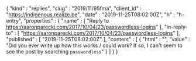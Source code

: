 {
  "kind" : "replies",
  "slug" : "2019/11/95fma",
  "client_id" : "https://indigenous.realize.be",
  "date" : "2019-11-25T08:02:00Z",
  "h" : "h-entry",
  "properties" : {
    "name" : [ "Reply to https://aaronparecki.com/2017/10/04/23/passwordless-logins" ],
    "in-reply-to" : [ "https://aaronparecki.com/2017/10/04/23/passwordless-logins" ],
    "published" : [ "2019-11-25T08:02:00Z" ],
    "content" : [ {
      "html" : "",
      "value" : "Did you ever write up how this works / could work? If so, I can't seem to see the post by searching `passwordless`"
    } ]
  }
}
